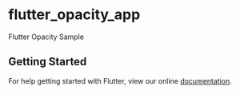 # flutter_opacity_app

Flutter Opacity Sample

## Getting Started

For help getting started with Flutter, view our online
[documentation](https://flutter.io/).
